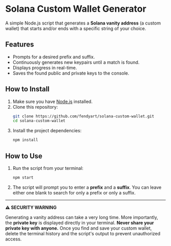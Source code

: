 # Solana Custom Wallet Generator

A simple Node.js script that generates a **Solana vanity address** (a custom wallet) that starts and/or ends with a specific string of your choice.

## Features

- Prompts for a desired prefix and suffix.
- Continuously generates new keypairs until a match is found.
- Displays progress in real-time.
- Saves the found public and private keys to the console.

## How to Install

1.  Make sure you have [Node.js](https://nodejs.org/) installed.
2.  Clone this repository:
    ```bash
    git clone https://github.com/fendyart/solana-custom-wallet.git
    cd solana-custom-wallet
    ```
3.  Install the project dependencies:
    ```bash
    npm install
    ```

## How to Use

1.  Run the script from your terminal:
    ```bash
    npm start
    ```
2.  The script will prompt you to enter a **prefix** and a **suffix**. You can leave either one blank to search for only a prefix or only a suffix.

---

**⚠️ SECURITY WARNING**

Generating a vanity address can take a very long time. More importantly, the **private key** is displayed directly in your terminal. **Never share your private key with anyone.** Once you find and save your custom wallet, delete the terminal history and the script's output to prevent unauthorized access.
